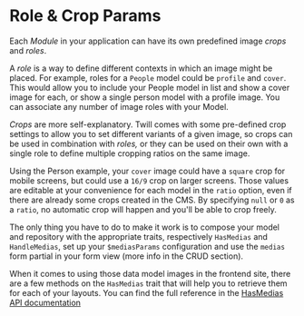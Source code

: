 # Role & Crop Params

Each _Module_ in your application can have its own predefined image *crops* and *roles*.

A _role_ is a way to define different contexts in which an image might be placed. For example, roles for a `People` model could be `profile` and `cover`. This would allow you to include your People model in list and show a cover image for each, or show a single person model with a profile image. You can associate any number of image roles with your Model.

_Crops_ are more self-explanatory. Twill comes with some pre-defined crop settings to allow you to set different variants of a given image, so crops can be used in combination with _roles,_ or they can be used on their own with a single role to define multiple cropping ratios on the same image.

Using the Person example, your `cover` image could have a `square` crop for mobile screens, but could use a `16/9` crop on larger screens. Those values are editable at your convenience for each model in the `ratio` option, even if there are already some crops created in the CMS. By specifying `null` or `0` as a `ratio`, no automatic crop will happen and you'll be able to crop freely.

The only thing you have to do to make it work is to compose your model and repository with the appropriate traits, respectively `HasMedias` and `HandleMedias`, set up your `$mediasParams` configuration and use the `medias` form partial in your form view (more info in the CRUD section).

When it comes to using those data model images in the frontend site, there are a few methods on the `HasMedias` trait that will help you to retrieve them for each of your layouts. You can find the full reference in the [HasMedias API documentation](https://twillcms.com/docs/api/3.x/A17/Twill/Models/Behaviors/HasMedias.html)
